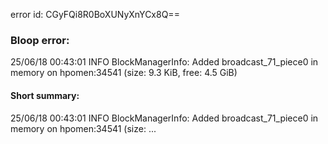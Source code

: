 error id: CGyFQi8R0BoXUNyXnYCx8Q==
### Bloop error:

25/06/18 00:43:01 INFO BlockManagerInfo: Added broadcast_71_piece0 in memory on hpomen:34541 (size: 9.3 KiB, free: 4.5 GiB)
#### Short summary: 

25/06/18 00:43:01 INFO BlockManagerInfo: Added broadcast_71_piece0 in memory on hpomen:34541 (size: ...